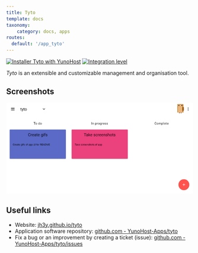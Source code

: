 ```yaml
---
title: Tyto
template: docs
taxonomy:
    category: docs, apps
routes:
  default: '/app_tyto'
---
```


[![Installer Tyto with YunoHost](https://install-app.yunohost.org/install-with-yunohost.svg)](https://install-app.yunohost.org/?app=tyto) [![Integration level](https://dash.yunohost.org/integration/tyto.svg)](https://dash.yunohost.org/appci/app/tyto)

*Tyto* is an extensible and customizable management and organisation tool.

## Screenshots

![Screenshots](https://github.com/YunoHost-Apps/tyto_ynh/blob/master/doc/screenshots/screenshot.png)

## Useful links

+ Website: [jh3y.github.io/tyto](https://jh3y.github.io/tyto/)
+ Application software repository: [github.com - YunoHost-Apps/tyto](https://github.com/YunoHost-Apps/tyto_ynh)
+ Fix a bug or an improvement by creating a ticket (issue): [github.com - YunoHost-Apps/tyto/issues](https://github.com/YunoHost-Apps/tyto_ynh/issues)
